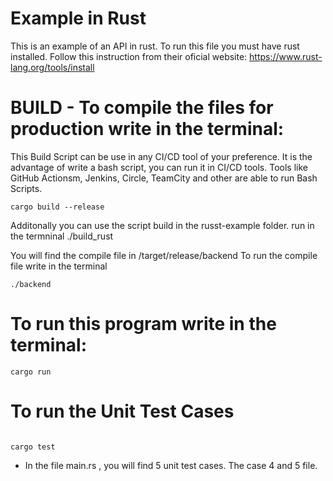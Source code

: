 <!-- @format -->

# Example in Rust

This is an example of an API in rust. To run this file you must have rust installed. Follow this instruction from their oficial website: https://www.rust-lang.org/tools/install

# BUILD - To compile the files for production write in the terminal:

This Build Script can be use in any CI/CD tool of your preference. It is the advantage of write a bash script, you can run it in CI/CD tools. Tools like GitHub Actionsm, Jenkins, Circle, TeamCity and other are able to run Bash Scripts.

```
cargo build --release
```

Additonally you can use the script build in the russt-example folder. run in the termninal ./build_rust

You will find the compile file in /target/release/backend
To run the compile file write in the terminal

```
./backend
```

# To run this program write in the terminal:

```
cargo run
```

# To run the Unit Test Cases

```

cargo test
```

- In the file main.rs , you will find 5 unit test cases. The case 4 and 5 file.
